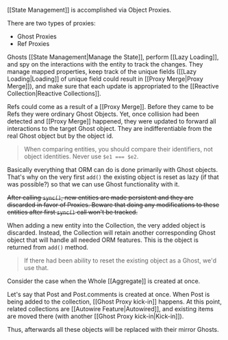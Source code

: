 [[State Management]] is accomplished via Object Proxies.

There are two types of proxies:
- Ghost Proxies
- Ref Proxies

Ghosts [[State Management|Manage the State]], perform [[Lazy Loading]], and spy on the interactions with the entity to track the changes. They manage mapped properties, keep track of the unique fields ([[Lazy Loading|Loading]] of unique field could result in [[Proxy Merge|Proxy Merge]]), and make sure that each update is appropriated to the [[Reactive Collection|Reactive Collections]].

Refs could come as a result of a [[Proxy Merge]]. Before they came to be Refs they were ordinary Ghost Objects. Yet, once collision had been detected and [[Proxy Merge]] happened, they were updated to forward all interactions to the target Ghost object. They are indifferentiable from the real Ghost object but by the object id.

> When comparing entities, you should compare their identifiers, not object identities. Never use `$e1 === $e2`.

Basically everything that ORM can do is done primarily with Ghost objects. That's why on the very first `add()` the existing object is reset as lazy (if that was possible?) so that we can use Ghost functionality with it.

<s>After calling `sync()`, new entities are made persistent and they are discarded in favor of Proxies. Beware that doing any modifications to these entities after first `sync()` call won't be tracked.</s>

When adding a new entity into the Collection, the very added object is discarded. Instead, the Collection will retain another corresponding Ghost object that will handle all needed ORM features. This is the object is returned from `add()` method.

> If there had been ability to reset the existing object as a Ghost, we'd use that.

Consider the case when the Whole [[Aggregate]] is created at once.

Let's say that Post and Post.comments is created at once. When Post is being added to the collection, [[Ghost Proxy kick-in]] happens. At this point, related collections are [[Autowire Feature|Autowired]], and existing items are moved there (with another [[Ghost Proxy kick-in|Kick-in]]).

Thus, afterwards all these objects will be replaced with their mirror Ghosts.
